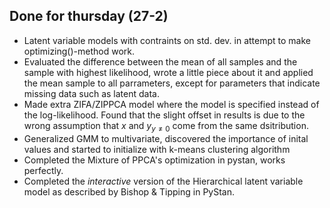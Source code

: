 ## Done for thursday (27-2)

- Latent variable models with contraints on std. dev. in attempt to make 
optimizing()-method work.
- Evaluated the difference between the mean of all samples and the 
sample with highest likelihood, wrote a little piece about it and 
applied the mean sample to all parrameters, except for parameters that 
indicate missing data such as latent data.
- Made extra ZIFA/ZIPPCA model where the model is specified instead of 
the log-likelihood. Found that the slight offset in results is due to 
the wrong assumption that $x$ and $y_{y\not=0}$ come from the same 
dsitribution.
- Generalized GMM to multivariate, discovered the importance of inital 
values  and started to initialize with k-means 
clustering algorithm
- Completed the Mixture of PPCA's optimization in pystan, works 
perfectly.
- Completed the *interactive* version of the Hierarchical latent 
variable model as described by Bishop & Tipping in PyStan.
